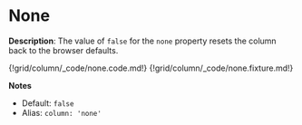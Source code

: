 # None

__Description__: The value of `false` for the `none` property resets the column back to the browser defaults.

{!grid/column/_code/none.code.md!}
{!grid/column/_code/none.fixture.md!}

__Notes__

+ Default: `false`
+ Alias: `column: 'none'`

<div class="cf"></div>
<div class="end-last"></div>

